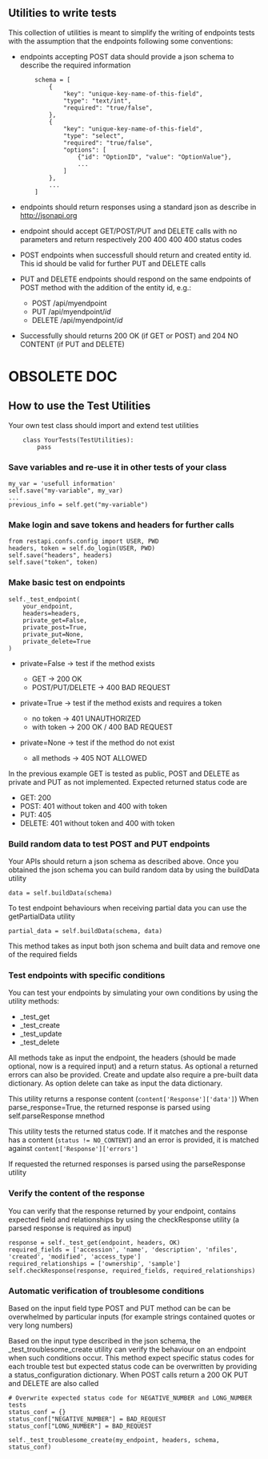 ## Utilities to write tests ##

This collection of utilities is meant to simplify the writing of endpoints tests with the assumption that the endpoints following some conventions:

-   endpoints accepting POST data should provide a json schema to describe the required information

            schema = [
                {
                    "key": "unique-key-name-of-this-field",
                    "type": "text/int",
                    "required": "true/false",
                },
                {
                    "key": "unique-key-name-of-this-field",
                    "type": "select",
                    "required": "true/false",
                    "options": [
                        {"id": "OptionID", "value": "OptionValue"},
                        ...
                    ]
                },
                ...
            ]

-   endpoints should return responses using a standard json as describe in <http://jsonapi.org>

-   endpoint should accept GET/POST/PUT and DELETE calls with no parameters and return respectively 200 400 400 400 status codes

-   POST endpoints when successfull should return and created entity id. This id should be valid for further PUT and DELETE calls

-   PUT and DELETE endpoints should respond on the same endpoints of POST method with the addition of the entity id, e.g.:

    -   POST /api/myendpoint
    -   PUT /api/myendpoint/_id_
    -   DELETE /api/myendpoint/_id_

-   Successfully should returns 200 OK (if GET or POST) and 204 NO CONTENT (if PUT and DELETE)

# OBSOLETE DOC #
## How to use the Test Utilities ##

Your own test class should import and extend test utilities

		class YourTests(TestUtilities):
			pass

### Save variables and re-use it in other tests of your class ###

	my_var = 'usefull information'
	self.save("my-variable", my_var)
	...
	previous_info = self.get("my-variable")

### Make login and save tokens and headers for further calls ###

	from restapi.confs.config import USER, PWD
	headers, token = self.do_login(USER, PWD)
	self.save("headers", headers)
	self.save("token", token)

### Make basic test on endpoints ###

	self._test_endpoint(
		your_endpoint,
		headers=headers,
		private_get=False,
		private_post=True,
		private_put=None,
		private_delete=True
	)

-   private=False -> test if the method exists
    -   GET -> 200 OK
    -   POST/PUT/DELETE -> 400 BAD REQUEST

-   private=True    -> test if the method exists and requires a token
    -   no token -> 401 UNAUTHORIZED
    -   with token -> 200 OK / 400 BAD REQUEST

-   private=None    -> test if the method do not exist
    -   all methods -> 405 NOT ALLOWED

In the previous example GET is tested as public, POST and DELETE as private and PUT as not implemented.
Expected returned status code are
-   GET: 200
-   POST: 401 without token and 400 with token
-   PUT: 405
-   DELETE: 401 without token and 400 with token

### Build random data to test POST and PUT endpoints ###

Your APIs should return a json schema as described above. Once you obtained the json schema you can build random data by using the buildData utility

	data = self.buildData(schema)

To test endpoint behaviours when receiving partial data you can use the getPartialData utility

	partial_data = self.buildData(schema, data)

This method takes as input both json schema and built data and remove one of the required fields

### Test endpoints with specific conditions ###

You can test your endpoints by simulating your own conditions by using the utility methods:
-   _test_get
-   _test_create
-   _test_update
-   _test_delete

All methods take as input the endpoint, the headers (should be made optional, now is a required input) and a return status. As optional a returned errors can also be provided.
Create and update also require a pre-built data dictionary.
As option delete can take as input the data dictionary.

This utility returns a response content (`content['Response']['data']`)
When parse_response=True, the returned response is parsed using self.parseResponse mnethod

This utility tests the returned status code. If it matches and the response has a content (`status != NO_CONTENT`) and an error is provided, it is matched against `content['Response']['errors']`

If requested the returned responses is parsed using the parseResponse utility

### Verify the content of the response ###

You can verify that the response returned by your endpoint, contains expected field and relationships by using the checkResponse utility (a parsed response is required as input)

	response = self._test_get(endpoint, headers, OK)
	required_fields = ['accession', 'name', 'description', 'nfiles', 'created', 'modified', 'access_type']
	required_relationships = ['ownership', 'sample']
	self.checkResponse(response, required_fields, required_relationships)

### Automatic verification of troublesome conditions ###

Based on the input field type POST and PUT method can be can be overwhelmed by particular inputs (for example strings contained quotes or very long numbers)

Based on the input type described in the json schema, the _test_troublesome_create utility can verify the behaviour on an endpoint when such conditions occur. This method expect specific status codes for each trouble test but expected status code can be overwritten by providing a status_configuration dictionary.
When POST calls return a 200 OK PUT and DELETE are also called

	# Overwrite expected status code for NEGATIVE_NUMBER and LONG_NUMBER tests
	status_conf = {}
	status_conf["NEGATIVE_NUMBER"] = BAD_REQUEST
	status_conf["LONG_NUMBER"] = BAD_REQUEST

	self._test_troublesome_create(my_endpoint, headers, schema, status_conf)
